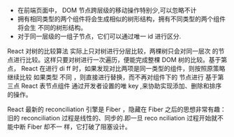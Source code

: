 

* 在前端页面中， DOM 节点跨层级的移动操作特别少,可以忽略不计
* 拥有相同类型的两个组件将会生成相似的树形结构，拥有不同类型的两个组件将会生
不同的树形结构。
* 对于同一层级的一组子节点，它们可以通过唯一 id 进行区分.



 React 对树的比较算法 实际上只对树进行分层比较，两棵树只会对同一层次
的节点进行比较。这样只要对树进行一次遍历，便能完成整棵 DOM 树的比较。基于第点，
React 在进行 di ff 时，如果发现对比两项是同一类型的组件，则按照原策略继续比较 如果类型
不同 ，则直接进行替换，而不再对组件下的 节点进行 基于第三点 React 表节点组件
通过开发者设置的唯 key ,来协助实现添加、删除和排序的操作。

React 最新的 reconciliation 引擎是 Fiber ，隐藏在 Fiber 之后的思想非常有趣：旧的
reconciliation 过程是线性的、同步的.即一旦 reco nciliation 过程开始就不能中断 Fiber 却不一
样，它打破了阻塞设计。